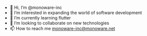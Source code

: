 - 👋 Hi, I’m @monoware-inc
- 👀 I’m interested in expanding the world of software development
- 🌱 I’m currently learning flutter
- 💞️ I’m looking to collaborate on new technologies
- 📫 How to reach me <monoware-inc@monoware.net>

<!---
monoware-inc/monoware-inc is a ✨ special ✨ repository because its `README.md` (this file) appears on your GitHub profile.
You can click the Preview link to take a look at your changes.
--->
